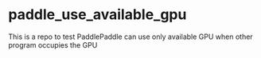 # paddle_use_available_gpu
This is a repo to test PaddlePaddle can use only available GPU when other program occupies the GPU
